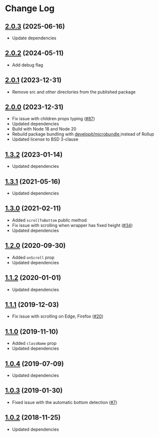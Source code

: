 # Change Log

<a name="2.0.3"></a>
## [2.0.3](https://github.com/dizco/react-scrollable-feed/compare/v2.0.2...v2.0.3) (2025-06-16)
* Update dependencies

<a name="2.0.2"></a>
## [2.0.2](https://github.com/dizco/react-scrollable-feed/compare/v2.0.1...v2.0.2) (2024-05-11)
* Add debug flag

<a name="2.0.1"></a>
## [2.0.1](https://github.com/dizco/react-scrollable-feed/compare/v2.0.0...v2.0.1) (2023-12-31)
* Remove src and other directories from the published package

<a name="2.0.0"></a>
## [2.0.0](https://github.com/dizco/react-scrollable-feed/compare/v1.3.2...v2.0.0) (2023-12-31)
* Fix issue with children props typing ([#87](https://github.com/dizco/react-scrollable-feed/issues/87))
* Updated dependencies
* Build with Node 18 and Node 20
* Rebuild package bundling with [developit/microbundle ](https://github.com/developit/microbundle) instead of Rollup
* Updated license to BSD 3-clause

<a name="1.3.2"></a>
## [1.3.2](https://github.com/dizco/react-scrollable-feed/compare/v1.3.1...v1.3.2) (2023-01-14)
* Updated dependencies

<a name="1.3.1"></a>
## [1.3.1](https://github.com/dizco/react-scrollable-feed/compare/v1.3.0...v1.3.1) (2021-05-16)
* Updated dependencies

<a name="1.3.0"></a>
## [1.3.0](https://github.com/dizco/react-scrollable-feed/compare/v1.2.0...v1.3.0) (2021-02-11)
* Added `scrollToBottom` public method
* Fix issue with scrolling when wrapper has fixed height ([#34](https://github.com/dizco/react-scrollable-feed/issues/34))
* Updated dependencies

<a name="1.2.0"></a>
## [1.2.0](https://github.com/dizco/react-scrollable-feed/compare/v1.1.2...v1.2.0) (2020-09-30)
* Added `onScroll` prop
* Updated dependencies

<a name="1.1.2"></a>
## [1.1.2](https://github.com/dizco/react-scrollable-feed/compare/v1.1.1...v1.1.2) (2020-01-01)
* Updated dependencies

<a name="1.1.1"></a>
## [1.1.1](https://github.com/dizco/react-scrollable-feed/compare/v1.1.0...v1.1.1) (2019-12-03)
* Fix issue with scrolling on Edge, Firefox ([#20](https://github.com/dizco/react-scrollable-feed/issues/20))

<a name="1.1.0"></a>
## [1.1.0](https://github.com/dizco/react-scrollable-feed/compare/v1.0.4...v1.1.0) (2019-11-10)
* Added `className` prop
* Updated dependencies

<a name="1.0.4"></a>
## [1.0.4](https://github.com/dizco/react-scrollable-feed/compare/v1.0.3...v1.0.4) (2019-07-09)
* Updated dependencies

<a name="1.0.3"></a>
## [1.0.3](https://github.com/dizco/react-scrollable-feed/compare/v1.0.2...v1.0.3) (2019-01-30)
* Fixed issue with the automatic bottom detection ([#7](https://github.com/dizco/react-scrollable-feed/issues/7))

<a name="1.0.2"></a>
## [1.0.2](https://github.com/dizco/react-scrollable-feed/compare/v1.0.1...v1.0.2) (2018-11-25)
* Updated dependencies
